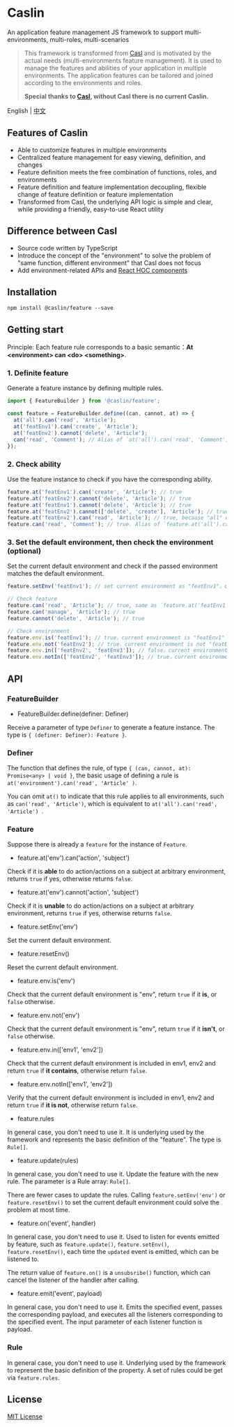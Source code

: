 # Caslin

An application feature management JS framework to support multi-environments, multi-roles, multi-scenarios

> This framework is transformed from [Casl](https://github.com/stalniy/casl) and is motivated by the actual needs (multi-environments feature management). It is used to manage the features and abilities of your application in multiple environments. The application features can be tailored and joined according to the environments and roles.
>
> **Special thanks to [Casl](https://github.com/stalniy/casl), without Casl there is no current Caslin.**

English | [中文](https://github.com/wtzeng1/caslin/blob/master/packages/caslin-feature/README-zh-cn.md)

## Features of Caslin

* Able to customize features in multiple environments
* Centralized feature management for easy viewing, definition, and changes
* Feature definition meets the free combination of functions, roles, and environments
* Feature definition and feature implementation decoupling, flexible change of feature definition or feature implementation
* Transformed from Casl, the underlying API logic is simple and clear, while providing a friendly, easy-to-use React utility

## Difference between Casl

* Source code written by TypeScript
* Introduce the concept of the "environment" to solve the problem of "same function, different environment" that Casl does not focus
* Add environment-related APIs and [React HOC components](https://github.com/wtzeng1/caslin/tree/master/packages/caslin-react)

## Installation

```shell
npm install @caslin/feature --save
```

## Getting start

Principle: Each feature rule corresponds to a basic semantic：**At &lt;environment> can &lt;do> &lt;something>**.

### 1. Definite feature

Generate a feature instance by defining multiple rules.

```javascript
import { FeatureBuilder } from '@caslin/feature';

const feature = FeatureBuilder.define((can, cannot, at) => {
  at('all').can('read', 'Article');
  at('featEnv1').can('create', 'Article');
  at('featEnv2').cannot('delete', 'Article');
  can('read', 'Comment'); // Alias of `at('all').can('read', 'Comment');`
});
```

### 2. Check ability

Use the feature instance to check if you have the corresponding ability.

```javascript
feature.at('featEnv1').can('create', 'Article'); // true
feature.at('featEnv2').cannot('delete', 'Article'); // true
feature.at('featEnv1').cannot('delete', 'Article'); // true
feature.at('featEnv2').cannot(['delete', 'create'], 'Article'); // true
feature.at('featEnv2').can('read', 'Article'); // true, because "all" env could "read"
feature.can('read', 'Comment'); // true. Alias of `feature.at('all').can('read', 'Comment');`
```

### 3. Set the default environment, then check the environment (optional)

Set the current default environment and check if the passed environment matches the default environment.

```javascript
feature.setEnv('featEnv1'); // set current environment as "featEnv1"，could be reset by `feature.resetEnv()`

// Check feature
feature.can('read', 'Article'); // true, same as `feature.at('featEnv1').can('read', 'Article')`
feature.can('manage', 'Article'); // true
feature.cannot('delete', 'Article'); // true

// Check environment
feature.env.is('featEnv1'); // true，current environment is "featEnv1"
feature.env.not('featEnv2'); // true，current environment is not "featEnv2"
feature.env.in(['featEnv2', 'featEnv3']); // false，current environment isn't been included
feature.env.notIn(['featEnv2', 'featEnv3']); // true，current environment isn't been included
```

## API

### FeatureBuilder

* FeatureBuilder.define(definer: Definer)

Receive a parameter of type `Definer` to generate a feature instance. The type is `{ (definer: Definer): Feature }`.

### Definer

The function that defines the rule, of type `{ (can, cannot, at): Promise<any> | void }`, the basic usage of defining a rule is `at('environment').can('read', 'Article' )`.

You can omit `at()` to indicate that this rule applies to all environments, such as `can('read', 'Article')`, which is equivalent to `at('all').can('read', 'Article') `.

### Feature

Suppose there is already a `feature` for the instance of `Feature`.

* feature.at('env').can('action', 'subject')

Check if it is **able** to do action/actions on a subject at arbitrary environment, returns `true` if yes, otherwise returns `false`.

* feature.at('env').cannot('action', 'subject')

Check if it is **unable** to do action/actions on a subject at arbitrary environment, returns `true` if yes, otherwise returns `false`.

* feature.setEnv('env')

Set the current default environment.

* feature.resetEnv()

Reset the current default environment.

* feature.env.is('env')

Check that the current default environment is "env", return `true` if it **is**, or `false` otherwise.

* feature.env.not('env')

Check that the current default environment is "env", return `true` if it **isn't**, or `false` otherwise.

* feature.env.in(['env1', 'env2'])

Check that the current default environment is included in env1, env2 and return `true` if **it contains**, otherwise return `false`.

* feature.env.notIn(['env1', 'env2'])

Verify that the current default environment is included in env1, env2 and return `true` if **it is not**, otherwise return `false`.

* feature.rules

In general case, you don't need to use it. It is underlying used by the framework and represents the basic definition of the "feature". The type is `Rule[]`.

* feature.update(rules)

In general case, you don't need to use it. Update the feature with the new rule. The parameter is a Rule array: `Rule[]`.

There are fewer cases to update the rules. Calling `feature.setEnv('env')` or `feature.resetEnv()` to set the current default environment could solve the problem at most time.

* feature.on('event', handler)

In general case, you don't need to use it. Used to listen for events emitted by feature, such as `feature.update()`, `feature.setEnv()`, `feature.resetEnv()`, each time the `updated` event is emitted, which can be listened to.

The return value of `feature.on()` is a `unsubsribe()` function, which can cancel the listener of the handler after calling.

* feature.emit('event', payload)

In general case, you don't need to use it. Emits the specified event, passes the corresponding payload, and executes all the listeners corresponding to the specified event. The input parameter of each listener function is payload.

### Rule

In general case, you don't need to use it. Underlying used by the framework to represent the basic definition of the property. A set of rules could be get via `feature.rules`.

## License

[MIT License](https://github.com/wtzeng1/caslin/blob/master/LICENSE)
